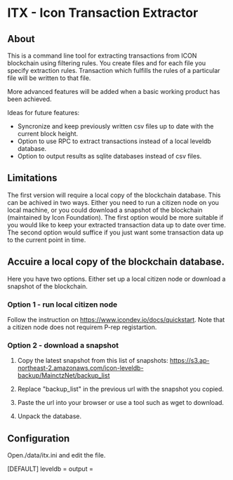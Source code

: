 # ITX - Icon Transaction Extractor

## About
This is a command line tool for extracting transactions from ICON blockchain using filtering rules. You create files and for each file you specify extraction rules. Transaction which fulfills the rules of a particular file will be written to that file.

More advanced features will be added when a basic working product has been achieved.

Ideas for future features:
 - Syncronize and keep previously written csv files up to date with the current block height.
 - Option to use RPC to extract transactions instead of a local leveldb database.
 - Option to output results as sqlite databases instead of csv files.


## Limitations
The first version will require a local copy of the blockchain database. This can be achived in two ways. Either you need to run a citizen node on you local machine, or you could download a snapshot of the blockchain (maintained by Icon Foundation). The first option would be more suitable if you would like to keep your extracted transaction data up to date over time. The second option would suffice if you just want some transaction data up to the current point in time.


## Accuire a local copy of the blockchain database.
Here you have two options. Either set up a local citizen node or download a snapshot of the blockchain.

### Option 1 - run local citizen node
Follow the instruction on https://www.icondev.io/docs/quickstart. Note that a citizen node does not requirem P-rep registartion.

### Option 2 - download a snapshot
1. Copy the latest snapshot from this list of snapshots: https://s3.ap-northeast-2.amazonaws.com/icon-leveldb-backup/MainctzNet/backup_list

2. Replace "backup_list" in the previous url with the snapshot you copied.

3. Paste the url into your browser or use a tool such as wget to download.

4. Unpack the database.


## Configuration
Open./data/itx.ini and edit the file.

[DEFAULT]
leveldb = <enter path to blockchain database here>
output = <default output path for your files>
